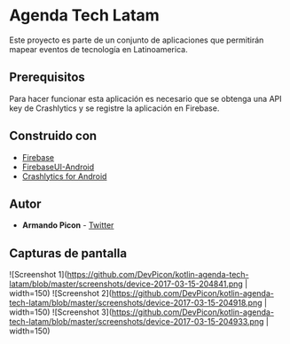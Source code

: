 # Agenda Tech Latam

Este proyecto es parte de un conjunto de aplicaciones que permitirán mapear eventos de tecnología en Latinoamerica.

## Prerequisitos

Para hacer funcionar esta aplicación es necesario que se obtenga una API key de Crashlytics y se registre la aplicación en Firebase.

## Construido con

* [Firebase](http://firebase.google.com)
* [FirebaseUI-Android](https://github.com/firebase/FirebaseUI-Android)
* [Crashlytics for Android](https://fabric.io/kits/android/crashlytics)

## Autor

* **Armando Picon** - [Twitter](https://twitter.com/@devpicon)

## Capturas de pantalla

![Screenshot 1](https://github.com/DevPicon/kotlin-agenda-tech-latam/blob/master/screenshots/device-2017-03-15-204841.png | width=150)
![Screenshot 2](https://github.com/DevPicon/kotlin-agenda-tech-latam/blob/master/screenshots/device-2017-03-15-204918.png | width=150)
![Screenshot 3](https://github.com/DevPicon/kotlin-agenda-tech-latam/blob/master/screenshots/device-2017-03-15-204933.png | width=150)